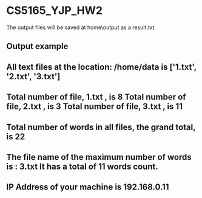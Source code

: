 # CS5165_YJP_HW2

The output files will be saved at home\output as a result.txt

Output example
---------------------------------------------------------------------
All text files at the location: /home/data is ['1.txt', '2.txt', '3.txt']
---------------------------------------------------------------------
Total number of file, 1.txt , is 8
Total number of file, 2.txt , is 3
Total number of file, 3.txt , is 11
---------------------------------------------------------------------
Total number of words in all files, the grand total, is 22
---------------------------------------------------------------------
The file name of the maximum number of words is : 3.txt
It has a total of 11 words count.
---------------------------------------------------------------------
IP Address of your machine is 192.168.0.11
---------------------------------------------------------------------
